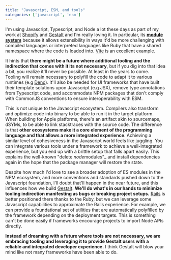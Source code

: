 ```yaml
---
title: "Javascript, ESM, and tools"
categories: ['javascript', 'esm']
---
```


I'm using Javascript, Typescript, and Node a lot these days as part of my work at [Shopify](https://shopify.com/) and [Gestalt](https://gestaltjs.org/) and I'm really loving it. In particular, its **[module system](https://hacks.mozilla.org/2018/03/es-modules-a-cartoon-deep-dive/)** because it allows extensibility in ways it'd be more challenging with compiled languages or interpreted languages like Ruby that have a shared namespace where the code is loaded into. [Vite](https://vitejs.dev/) is an excellent example.

It hints that **there might be a future where additional tooling and the indirection that comes with it its not necessary**, but if you dig into that idea a bit, you realize it'll never be possible. At least in the years to come. Tooling will remain necessary to polyfill the code to adapt it to various runtimes (e.g [Deno](https://deno.land/)). It'll also be needed for UI frameworks that have built their template solutions upon Javascript (e.g JSX), remove type annotations from Typescript code, and accommodate NPM packages that don't comply with CommonJS conventions to ensure interoperability with ESM.

This is not unique to the Javascript ecosystem. Compilers also transform and optimize code into binary to be able to run it in the target platform. When building for Apple platforms, there's an artifact akin to sourcemaps, dSYMs, to be able to link stacktraces with the source code. The difference is that **other ecosystems make it a core element of the programming language and that allows a more integrated experience**. Achieving a similar level of cohesiveness in the Javascript world feels like juggling. You can integrate various tools under a framework to achieve a well-integrated experience, but you end up with a brittle setup that falls apart easily. This explains the well-known "delete *node*modules"_ and install dependencies again in the hope that the package manager will restore the state.

Despite how much I'd love to see a broader adoption of ES modules in the NPM ecosystem, and more conventions and standards pushed down to the Javascript foundation, I'll doubt that'll happen in the near future, and this influences how we build [Gestalt](https://gestaltjs.org/). **We'll do what's in our hands to minimize tooling indirection manifesting as bugs or breaking project setups.** [Rails](https://rubyonrails.org/) is better positioned there thanks to the Ruby, but we can leverage some Javascript capabilities to approximate the Rails experience. For example, we can provide a foundational set of utilities that are automatically polyfilled by the framework depending on the deployment targets. This is something can't be done easily if frameworks encourage projects to import Node APIs directly.

**Instead of dreaming with a future where tools are not necessary, we are embracing tooling and leveraging it to provide Gestalt users with a reliable and integrated developer experience.** I think Gestalt will blow your mind like not many frameworks have been able to do.